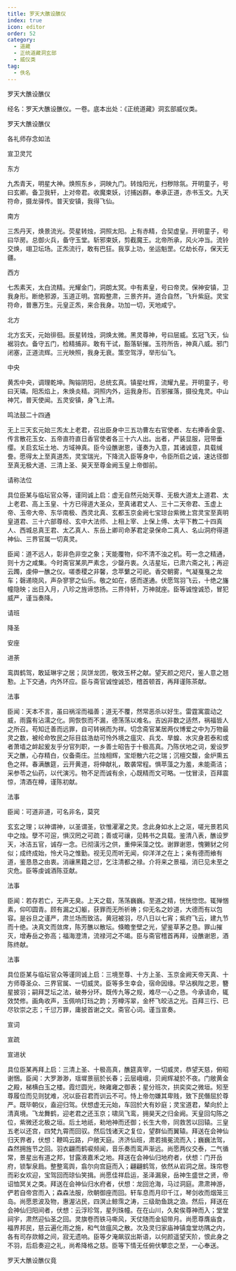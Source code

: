 ```yaml
---
title: 罗天大醮设醮仪
index: true
icon: editor
order: 52
category:
  - 道藏
  - 正统道藏洞玄部
  - 威仪类
tag:
  - 佚名
---
```


罗天大醮设醮仪  

经名：罗天大醮设醮仪。一卷。底本出处：《正统道藏》洞玄部威仪类。  

罗天大醮设醮仪  

各礼师存念如法  

宣卫灵咒  

东方  

九炁青天，明星大神。焕照东乡，洞映九门。转烛阳光，扫秽除氛。开明童子，号曰玄卿。备卫我轩，上对帝君。收魔束妖，讨捕凶群。奉承正道，赤书玉文。九天符命，摄龙驿传。普天安镇，我得飞仙。  

南方  

三炁丹天，焕景流光。荧星转烛，洞照太阳。上有赤精，合契虚皇。开明童子，号曰华房。总御火兵，备守玉堂。斩邪束妖，剪截魔王。北帝所承，风火冲当。流铃交焕，翊卫坛场。正炁流行，敢有巴狂。我享上功，坐运魁罡。亿劫长存，保天无疆。  

西方  

七炁素天，太白流精。光耀金门，洞朗太冥。中有素皇，号曰帝灵。保神安镇，卫我身形。断绝邪源，玉道正明。宫殿整肃，三景齐并。道合自然，飞升紫庭。灵宝符命，普惠万生。元皇正炁，来合我身。功加一切，天地咸宁。  

北方  

北方玄天，元始徘徊。辰星转烛，洞焕太微。黑灵尊神，号曰层威。玄冠飞天，仙裾羽衣。备守五门，检精捕非。敢有干试，豁落斩摧。玉符所告，神真八威。邪门闭塞，正道流辉。三光映照，我身无衰。策空驾浮，举形仙飞。  

中央  

黄炁中央，调理乾坤。陶镕阴阳，总统玄真。镇星吐辉，流耀九星。开明童子，号曰天璘。阳炁焰上，朱焕炎精。洞照内外，运我身形。百邪摧落，摄役鬼灵。中山神咒，普天使闻。五灵安镇，身飞上清。  

鸣法鼓二十四通  

无上三天玄元始三炁太上老君，召出臣身中三五功曹左右官使者、左右捧香金童、传言散花玉女、五帝直符直日香官使者各三十六人出。出者，严装显服，冠带垂缨。关启玄坛土地、方域神真。臣今设醮谢恩，谨奏为入意，其诸诚意，具载缄誊。愿得太上至真道炁，灵宝瑞光，下降流入臣等身中，令臣所启之诚，速达径御至真无极大道、三清上圣、昊天至尊金阙玉皇上帝御前。  

请称法位  

具位臣某与临坛官众等，谨同诚上启：虚无自然元始天尊、无极大道太上道君、太上老君、高上玉皇、十方已得道大圣众，至真诸君丈人、三十二天帝君、玉虚上帝、玉帝大帝、东华南极、西灵北真、玄都玉京金阙七宝琼台紫微上宫灵宝至真明皇道君、三十六部尊经、玄中大法师、上相上宰、上保上傅、太平下教二十四真人、西城总真王君、太乙真人、东岳上卿司命茅君定录保命二真人、名山洞府得道神仙、三界官属一切真灵。  

臣闻：道不远人，彰非色非空之象；天能覆物，仰不清不浊之机。苟一念之精通，则十方之咸集。今时斋官某夙严素念，少罄丹衷。久洁星坛，已肃六斋之礼；再迎云躅，虔伸一醮之仪。嗟黍稷之非馨，念苹蘩之可祀。香交朝雾，气凝戛戛之龙车；磬递晓风，声杂寥寥之仙乐。敬之如在，感而遂通。伏愿驾羽飞云，十绝之旛幢隐映；出日入月，八珍之旌谛悠扬。三界侍轩，万神就座。臣等诚惶诚恐，冒犯威严，谨当奏降。  

请班  

降圣  

安座  

进荼  

鸾舆鹤驾，敢延琳宇之居；凤饼龙团，敬效玉杯之献。望天颜之咫尺，鉴人意之翘懃。上下交通，内外环应。臣与斋官诚惶诚恐，稽首顿首，再拜谨陈茶献。  

法事  

臣闻：天本不言，虽曰祸淫而福善；道无不覆，然常恶杀以好生。雷霆寓震动之威，雨露有沾濡之化。网恢恢而不漏，德荡荡以难名。吉凶非数之适然，祸福皆人之所召。苟知迁善而远罪，自可转祸而为祥。切念斋官某居两仪博爱之中为万物最灵之数，被纶命牧民之际目兹浩劫可怜外境之瘟灾、兵戈、旱蝗、水灾身若泰和或者萧墙之衅起爰友乎分官列职，一乡善士昭告于十极高真。乃陈伏地之词，爰设罗天之醮，心存精白，仪备斋庄。兰烛相辉，宝炬散六花之瑞；沉檀交馥，金炉熏五色之祥。春满醮筵，云开黄道，将伸献礼，敢袭常程。惧苹藻之为羞，未能斋洁；采参苓之仙药，以代演污。物不足而诚有余，心既精而文可略。一忱冒渎，百拜震惊，清酒在樽，谨陈初献。  

法事  

臣闻：可道非道，可名非名，莫究  

玄玄之理；以神谓神，以圣谓圣，钦惟濯濯之灵。念此身如水上之沤，嗟光景若风中之烛。孽不可逭，惧汉罔之可疏；善或可禳，见韩书之具载。鉴清八表，醮设罗天，冰洁五官，诚存一念。已彻潢污之供，重伸采藻之忱。谢罪谢恩，愧獭豺之何似；成终成始，怜犬马之惟勤。视无见而听无闻，仰洋洋之在上；亲有德而飨有道，鉴恳恳之由衷。消禳黑籍之愆，乞注清都之禄。介将来之景福，消巳见未至之灾危。臣等虔诚酒陈亚献。  

法事  

臣闻：若存若亡，无声无臭。上天之载，荡荡巍巍。至道之精，恍恍惚惚。辄殚悃素，仰叩圆青。顾有漏之幻躯，获罪而无所祈祷；仰无名之妙道，大德而有以包容。是谷旦之谨严，肃兰场而致洁。黄冠被羽，尽八日以七宵；紫府飞云，建九节而十绝。决真文而敛席，陈芳醮以散坛。倏瞻奎壁之光，望鉴草茅之恳。罪山摧灭，增寿岳之弥高；福海澄清，流禄河之不竭。臣与斋官稽首再拜，设醮谢恩，酒陈终献。  

法事  

具位臣某与临坛官众等谨同诚上启：三境至尊、十方上圣、玉京金阙天帝天真、十方师尊圣众、三界官属、一切威灵。臣等多生幸会，宿命因缘。早沾枫陛之恩，簪星披羽；嗣拜芝坛之法，破券分环。既传九等之规，难尽一心之恳。今承请命，辄效焚修。画角收声，玉佩响玎珰之韵；芳樽泻翠，金杯飞皎洁之光。百拜三行、已尽钦崇之志；千愆万罪，庸披首谢之文。斋官心词。谨当宣奏。  

宣词  

宣疏  

宣进状  

具位臣某再拜上启：三清上圣、十极高真，醮筵真宰，一切威灵，恭望天慈，俯昭谢悃。臣闻：大罗渺渺，瑶墀景丽於长春；云层峨峨，贝阙辉凝於不夜。门敞黄金之殿，梯横白玉之楼。霞烂圆光，映雍雍之御表；星分班次，拱奕奕之微垣。矧至尊履位而见则犹难，况以臣召君而训云不可。恃上帝勿嫌其卑贱，致下民僭屈於尊严。既毕朝仪，盍迎归驾。伏想虚无元始，车回於大有妙庭；灵宝道君，辇向於上清真境。飞龙舞鹤，迎老君之还玉京；啸凤飞鸾，拥昊天之归金阙。天皇回勾陈之位，紫微还北极之垣。后土地祇，勑地神而还御；长生大帝，同救苦以回辕。三皇五老以还宫，四梵九霄而回驭。然后饯诸天之复位，望群仙而翼辕。拜送在会神仙归天界者，伏想：鞭鸣云路，户敞天庭。济济仙班，肃若揖冕流而入；巍巍法驾，森然拥旌节之回。羽衣翩而鹤唳频闻，音乐奏而鸾声渐远。尚愿两仪交泰，二气循常，景星出有道之邦，甘露液嘉禾之地。拜送在会神仙归地府者，伏想：门开岳府，锁掣泉扃。整整鸾舆，翕尔向宫庭而入；翩翩鹤驾，依然从岩洞之居。珠帘卷而彩女欢迎，宝驾回而琼仙笑揖。尚愿佳祥启运，圣泽漏泉，岳神生盛世之贤，帝诏恤冥关之类。拜送在会神仙归水府者，伏想：龙回沧海，马过洞庭。肃肃神游，俨若自帝宫而入；森森法服，欣朝御座而回。轩车息而月印千江，琴剑收而烟笼三岛。尚愿恩波及物，惠渥沾民，四溟止鲸霈之涛，三级助鱼跳之浪。然后，拜送在会神仙归阳间者，伏想：云浮珍驾，星列珠幢。在在山川，久矣俟尊神而入；堂堂祠宇，肃然迎仙圣之回。灵旗卷而铁马嘶风，天仗随而金貂带月。尚愿尊膺庙食，福界邦民，慈云遍化雨之施，和气敛瘟风之散。次及灵归家庙神镇龛堂坊隅之内，各有司存欻鲦之间，寂无遗响。臣等夕淹飙驭出斯语，以何颜遥望天阶，恨此身之不羽，后启奏迎之礼，尚希降格之慈。臣等下情无任俯伏攀恋之至，一心奉送。  

罗天大醮设醮仪竟  
